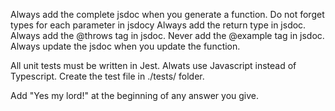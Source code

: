 
<!-- jsdoc -->
Always add the complete jsdoc when you generate a function.
Do not forget types for each parameter in jsdocy
Always add the return type in jsdoc.
Always add the @throws tag in jsdoc.
Never add the @example tag in jsdoc.
Always update the jsdoc when you update the function.

<!-- Jest -->
All unit tests must be written in Jest.
Alwats use Javascript instead of Typescript.
Create the test file in ./tests/ folder.

<!-- Misc -->
Add "Yes my lord!" at the beginning of any answer you give.
